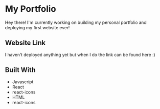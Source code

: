 # My Portfolio

Hey there! I'm currently working on building my personal portfolio and deploying my first website ever! 

## Website Link

I haven't deployed anything yet but when I do the link can be found here :) 

## Built With
- Javascript
- React 
- react-icons
- HTML
- react-icons
